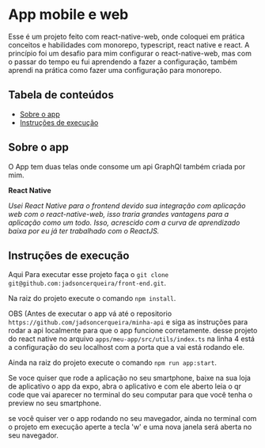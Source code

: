 # App mobile e web 

Esse é um projeto feito com react-native-web, onde coloquei em prática conceitos e habilidades com monorepo, typescript, react native e react.
A princípio foi um desafio para mim configurar o react-native-web, mas com o passar do tempo eu fui aprendendo a fazer a configuração, também aprendi na prática como fazer uma configuração para monorepo.

## Tabela de conteúdos

- [Sobre o app](#sobre-o-app)
- [Instruções de execução](#instruções-de-execução)
  
## Sobre o app

O App tem duas telas onde consome um api GraphQl também criada por mim.


**React Native**

*Usei React Native para o frontend devido sua integração com aplicação web com o react-native-web, isso traria grandes vantagens para a aplicação como um todo. Isso, acrescido com a curva de aprendizado baixa por eu já ter trabalhado com o ReactJS.*

## Instruções de execução

Aqui Para executar esse projeto faça o `git clone git@github.com:jadsoncerqueira/front-end.git`.

Na raiz do projeto execute o comando `npm install`.

OBS (Antes de executar o app vá até o repositorio `https://github.com/jadsoncerqueira/minha-api` e siga as instruções para rodar a api localmente para que o app funcione corretamente.  desse projeto do react native no arquivo `apps/meu-app/src/utils/index.ts` na linha 4 está a configuração do seu localhost com a porta que a vai está rodando ele.

Ainda na raiz do projeto execute o comando `npm run app:start`.

Se voce quiser que rode a aplicação no seu smartphone, baixe na sua loja de aplicativo o app da expo, abra o aplicativo e com ele aberto leia o qr code que vai aparecer no terminal do seu computar para que você tenha o preview no seu smartphone.

se você quiser ver o app rodando no seu mavegador, ainda no terminal com o projeto em execução aperte a tecla 'w' e uma nova janela será aberta no seu navegador.
